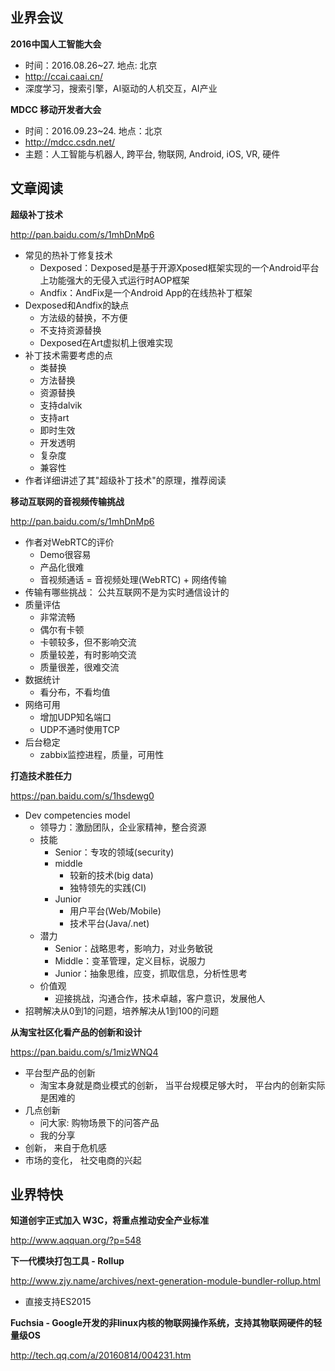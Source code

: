 ## 业界会议

**2016中国人工智能大会**
* 时间：2016.08.26~27. 地点: 北京
* http://ccai.caai.cn/
* 深度学习，搜索引擎，AI驱动的人机交互，AI产业


**MDCC 移动开发者大会**
* 时间：2016.09.23~24. 地点：北京
* http://mdcc.csdn.net/
* 主题：人工智能与机器人, 跨平台, 物联网, Android, iOS, VR, 硬件


## 文章阅读


**超级补丁技术**

http://pan.baidu.com/s/1mhDnMp6
* 常见的热补丁修复技术
   * Dexposed：Dexposed是基于开源Xposed框架实现的一个Android平台上功能强大的无侵入式运行时AOP框架
   * Andfix：AndFix是一个Android App的在线热补丁框架
* Dexposed和Andfix的缺点
   * 方法级的替换，不方便
   * 不支持资源替换
   * Dexposed在Art虚拟机上很难实现
* 补丁技术需要考虑的点
   * 类替换
   * 方法替换
   * 资源替换
   * 支持dalvik
   * 支持art
   * 即时生效
   * 开发透明
   * 复杂度
   * 兼容性
* 作者详细讲述了其"超级补丁技术"的原理，推荐阅读


**移动互联网的音视频传输挑战**

http://pan.baidu.com/s/1mhDnMp6
* 作者对WebRTC的评价
   * Demo很容易
   * 产品化很难
   * 音视频通话 = 音视频处理(WebRTC) + 网络传输
* 传输有哪些挑战： 公共互联网不是为实时通信设计的
* 质量评估
   * 非常流畅
   * 偶尔有卡顿
   * 卡顿较多，但不影响交流
   * 质量较差，有时影响交流
   * 质量很差，很难交流
* 数据统计
   * 看分布，不看均值
* 网络可用
   * 增加UDP知名端口
   * UDP不通时使用TCP
* 后台稳定
   * zabbix监控进程，质量，可用性
   

**打造技术胜任力**

https://pan.baidu.com/s/1hsdewg0
* Dev competencies model
   * 领导力：激励团队，企业家精神，整合资源
   * 技能
      * Senior：专攻的领域(security)
      * middle
         * 较新的技术(big data)
         * 独特领先的实践(CI)
      * Junior
         * 用户平台(Web/Mobile)
         * 技术平台(Java/.net)
   * 潜力
      * Senior：战略思考，影响力，对业务敏锐
      * Middle：变革管理，定义目标，说服力
      * Junior：抽象思维，应变，抓取信息，分析性思考
   * 价值观
      * 迎接挑战，沟通合作，技术卓越，客户意识，发展他人
* 招聘解决从0到1的问题，培养解决从1到100的问题


**从淘宝社区化看产品的创新和设计**

https://pan.baidu.com/s/1mizWNQ4
* 平台型产品的创新
   * 淘宝本身就是商业模式的创新， 当平台规模足够大时， 平台内的创新实际是困难的
* 几点创新   
   * 问大家: 购物场景下的问答产品
   * 我的分享
* 创新， 来自于危机感
* 市场的变化， 社交电商的兴起


## 业界特快


**知道创宇正式加入 W3C，将重点推动安全产业标准**

http://www.aqquan.org/?p=548



**下一代模块打包工具 - Rollup**

http://www.zjy.name/archives/next-generation-module-bundler-rollup.html
* 直接支持ES2015


**Fuchsia - Google开发的非linux内核的物联网操作系统，支持其物联网硬件的轻量级OS**

http://tech.qq.com/a/20160814/004231.htm